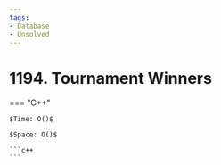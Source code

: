 ```yaml
---
tags:
- Database
- Unsolved
---
```



# 1194. Tournament Winners

=== "C++"

    $Time: O()$

    $Space: O()$

    ```c++
    ```